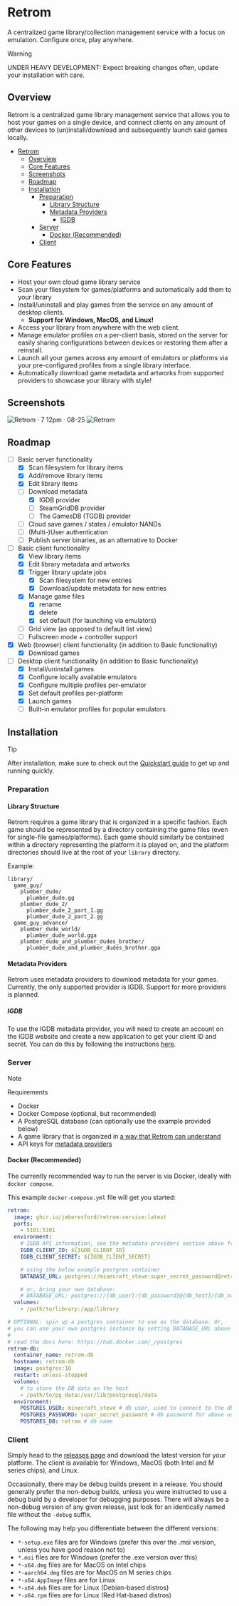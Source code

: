 # Retrom

A centralized game library/collection management service with a focus on emulation. Configure once, play anywhere.

> [!WARNING]  
> UNDER HEAVY DEVELOPMENT: Expect breaking changes often, update your installation with care.

## Overview

Retrom is a centralized game library management service that allows you to host your games on a single device, and connect
clients on any amount of other devices to (un)install/download and subsequently launch said games locally.

<!--toc:start-->

- [Retrom](#retrom)
  - [Overview](#overview)
  - [Core Features](#core-features)
  - [Screenshots](#screenshots)
  - [Roadmap](#roadmap)
  - [Installation](#installation)
    - [Preparation](#preparation)
      - [Library Structure](#library-structure)
      - [Metadata Providers](#metadata-providers)
        - [IGDB](#igdb)
    - [Server](#server)
      - [Docker (Recommended)](#docker-recommended)
    - [Client](#client)

<!--toc:end-->

## Core Features

- Host your own cloud game library service
- Scan your filesystem for games/platforms and automatically add them to your library
- Install/uninstall and play games from the service on any amount of desktop
  clients.
  - **Support for Windows, MacOS, and Linux!**
- Access your library from anywhere with the web client.
- Manage emulator profiles on a per-client basis, stored on the server for easily
  sharing configurations between devices or restoring them after a reinstall.
- Launch all your games across any amount of emulators or platforms via your
  pre-configured profiles from a single library interface.
- Automatically download game metadata and artworks from supported providers
  to showcase your library with style!

## Screenshots

![Retrom · 7 12pm · 08-25](https://github.com/user-attachments/assets/c5b72d5f-947b-4ba4-8df5-0eb8d48e52a6)
![Retrom](https://github.com/user-attachments/assets/31da1b2a-4460-4712-b16c-2bcf19cd5df0)

## Roadmap

- [ ] Basic server functionality
  - [x] Scan filesystem for library items
  - [x] Add/remove library items
  - [x] Edit library items
  - [ ] Download metadata
    - [x] IGDB provider
    - [ ] SteamGridDB provider
    - [ ] The GamesDB (TGDB) provider
  - [ ] Cloud save games / states / emulator NANDs
  - [ ] (Multi-)User authentication
  - [ ] Publish server binaries, as an alternative to Docker
- [ ] Basic client functionality
  - [x] View library items
  - [x] Edit library metadata and artworks
  - [x] Trigger library update jobs
    - [x] Scan filesystem for new entries
    - [x] Download/update metadata for new entries
  - [x] Manage game files
    - [x] rename
    - [x] delete
    - [x] set default (for launching via emulators)
  - [ ] Grid view (as opposed to default list view)
  - [ ] Fullscreen mode + controller support
- [x] Web (browser) client functionality (in addition to Basic functionality)
  - [x] Download games
- [ ] Desktop client functionality (in addition to Basic functionality)
  - [x] Install/uninstall games
  - [x] Configure locally available emulators
  - [x] Configure multiple profiles per-emulator
  - [x] Set default profiles per-platform
  - [x] Launch games
  - [ ] Built-in emulator profiles for popular emulators

## Installation

> [!TIP]
> After installation, make sure to check out the [Quickstart guide](/docs/quick-start/README.md) to get
> up and running quickly.

### Preparation

#### Library Structure

Retrom requires a game library that is organized in a specific fashion. Each game should be
represented by a directory containing the game files (even for single-file games/platforms).
Each game should similarly be contained within a directory representing the platform it is played
on, and the platform directories should live at the root of your `library` directory.

Example:

```devicetree
library/
  game_guy/
    plumber_dude/
      plumber_dude.gg
    plumber_dude_2/
      plumber_dude_2_part_1.gg
      plumber_dude_2_part_2.gg
  game_guy_advance/
    plumber_dude_world/
      plumber_dude_world.gga
    plumber_dude_and_plumber_dudes_brother/
      plumber_dude_and_plumber_dudes_brother.gga
```

#### Metadata Providers

Retrom uses metadata providers to download metadata for your games. Currently, the only supported
provider is IGDB. Support for more providers is planned.

##### IGDB

To use the IGDB metadata provider, you will need to create an account on the IGDB website and
create a new application to get your client ID and secret. You can do this by following the
instructions [here](https://api-docs.igdb.com/#account-creation).

### Server

> [!NOTE]
> Requirements
>
> - Docker
> - Docker Compose (optional, but recommended)
> - A PostgreSQL database (can optionally use the example provided below)
> - A game library that is organized in [a way that Retrom can understand](#library-structure)
> - API keys for [metadata providers](#metadata-providers)

#### Docker (Recommended)

The currently recommended way to run the server is via Docker, ideally with `docker compose`.

This example `docker-compose.yml` file will get you started:

```yaml
retrom:
  image: ghcr.io/jmberesford/retrom-service:latest
  ports:
    - 5101:5101
  environment:
    # IGDB API information, see the metadata-providers section above for more info
    IGDB_CLIENT_ID: ${IGDB_CLIENT_ID}
    IGDB_CLIENT_SECRET: ${IGDB_CLIENT_SECRET}

    # using the below example postgres container
    DATABASE_URL: postgres://minecraft_steve:super_secret_password@retrom-db/retrom

    # or, bring your own database:
    # DATABASE_URL: postgres://{db_user}:{db_password}@{db_host}/{db_name}
  volumes:
    - /path/to/library:/app/library

# OPTIONAL: spin up a postgres container to use as the database. Or,
# you can use your own postgres instance by setting DATABASE_URL above
#
# read the docs here: https://hub.docker.com/_/postgres
retrom-db:
  container_name: retrom-db
  hostname: retrom-db
  image: postgres:16
  restart: unless-stopped
  volumes:
    # to store the DB data on the host
    - /path/to/pg_data:/var/lib/postgresql/data
  environment:
    POSTGRES_USER: minecraft_steve # db user, used to connect to the db
    POSTGRES_PASSWORD: super_secret_password # db password for above user
    POSTGRES_DB: retrom # db name
```

### Client

Simply head to the [releases page](https://github.com/jmberesford/retrom/releases) and download the
latest version for your platform. The client is available for Windows, MacOS (both Intel and M series chips),
and Linux.

Occasionally, there may be debug builds present in a release. You should generally prefer
the non-debug builds, unless you were instructed to use a debug build by a developer for
debugging purposes. There will always be a non-debug version of any given release, just
look for an identically named file without the `-debug` suffix.

The following may help you differentiate between the different versions:

- `*-setup.exe` files are for Windows (prefer this over the .msi version, unless you have good reason not to)
- `*.msi` files are for Windows (prefer the .exe version over this)
- `*-x64.dmg` files are for MacOS on Intel chips
- `*-aarch64.dmg` files are for MacOS on M series chips
- `*-x64.AppImage` files are for Linux
- `*-x64.deb` files are for Linux (Debian-based distros)
- `*-x64.rpm` files are for Linux (Red Hat-based distros)
